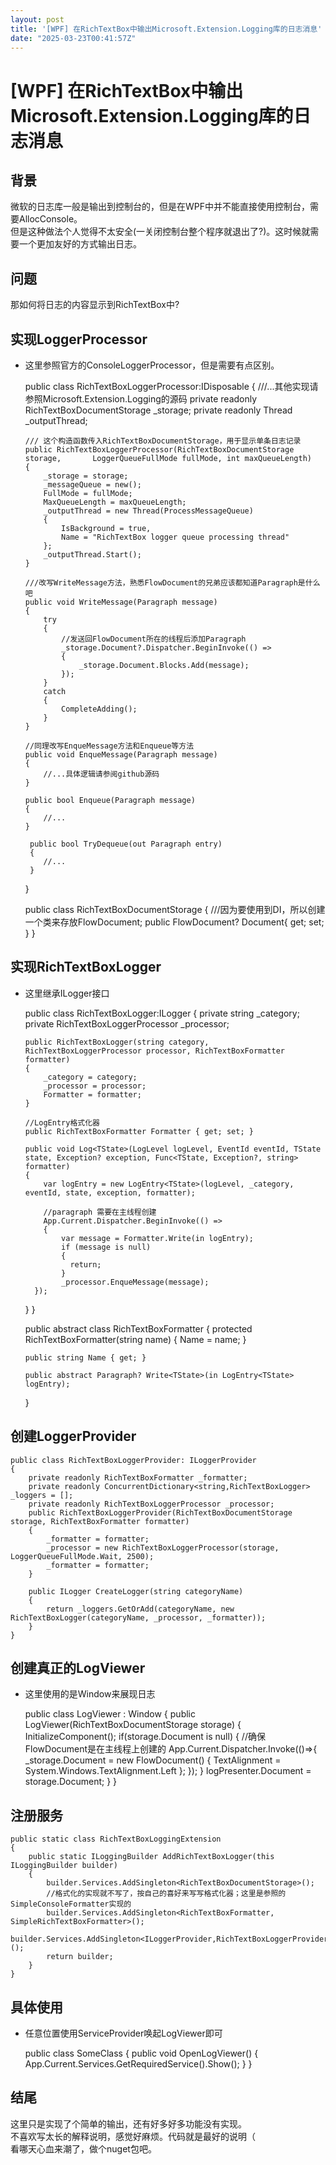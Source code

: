 ```yaml
---
layout: post
title: '[WPF] 在RichTextBox中输出Microsoft.Extension.Logging库的日志消息'
date: "2025-03-23T00:41:57Z"
---
```

\[WPF\] 在RichTextBox中输出Microsoft.Extension.Logging库的日志消息
========================================================

背景
--

微软的日志库一般是输出到控制台的，但是在WPF中并不能直接使用控制台，需要AllocConsole。  
但是这种做法个人觉得不太安全(一关闭控制台整个程序就退出了?)。这时候就需要一个更加友好的方式输出日志。

问题
--

那如何将日志的内容显示到RichTextBox中?

实现LoggerProcessor
-----------------

*   这里参照官方的ConsoleLoggerProcessor，但是需要有点区别。

    public class RichTextBoxLoggerProcessor:IDisposable
    {
        ///...其他实现请参照Microsoft.Extension.Logging的源码
        private readonly RichTextBoxDocumentStorage _storage;
        private readonly Thread _outputThread;
    
        /// 这个构造函数传入RichTextBoxDocumentStorage，用于显示单条日志记录
        public RichTextBoxLoggerProcessor(RichTextBoxDocumentStorage storage,       LoggerQueueFullMode fullMode, int maxQueueLength)
        {
            _storage = storage;
            _messageQueue = new();
            FullMode = fullMode;
            MaxQueueLength = maxQueueLength;
            _outputThread = new Thread(ProcessMessageQueue)
            {
                IsBackground = true,
                Name = "RichTextBox logger queue processing thread"
            };
            _outputThread.Start();
        }
    
        ///改写WriteMessage方法，熟悉FlowDocument的兄弟应该都知道Paragraph是什么吧
        public void WriteMessage(Paragraph message)
        {
            try
            {
                //发送回FlowDocument所在的线程后添加Paragraph
                _storage.Document?.Dispatcher.BeginInvoke(() =>
                {
                    _storage.Document.Blocks.Add(message);
                });
            }
            catch
            {
                CompleteAdding();
            }
        }
    
        //同理改写EnqueMessage方法和Enqueue等方法
        public void EnqueMessage(Paragraph message)
        {
            //...具体逻辑请参阅github源码
        }
    
        public bool Enqueue(Paragraph message)
        {
            //...
        }
    
         public bool TryDequeue(out Paragraph entry)
         {
            //...
         }
    }
    
    public class RichTextBoxDocumentStorage
    {
        ///因为要使用到DI，所以创建一个类来存放FlowDocument;
        public FlowDocument? Document{ get; set; }
    }
    

实现RichTextBoxLogger
-------------------

*   这里继承ILogger接口

    public class RichTextBoxLogger:ILogger
    {
        private string _category;
        private RichTextBoxLoggerProcessor _processor;
    
        public RichTextBoxLogger(string category, RichTextBoxLoggerProcessor processor, RichTextBoxFormatter formatter)
        {
            _category = category;
            _processor = processor;
            Formatter = formatter;
        }
    
        //LogEntry格式化器
        public RichTextBoxFormatter Formatter { get; set; }
    
        public void Log<TState>(LogLevel logLevel, EventId eventId, TState state, Exception? exception, Func<TState, Exception?, string> formatter)
        {
            var logEntry = new LogEntry<TState>(logLevel, _category, eventId, state, exception, formatter);
    
            //paragraph 需要在主线程创建
            App.Current.Dispatcher.BeginInvoke(() =>
            {
                var message = Formatter.Write(in logEntry);
                if (message is null)
                {
                  return;
                }
                _processor.EnqueMessage(message);
          });
      }
    }
    
    public abstract class RichTextBoxFormatter
    {
        protected RichTextBoxFormatter(string name)
        {
            Name = name;
        }
    
        public string Name { get; }
    
        public abstract Paragraph? Write<TState>(in LogEntry<TState> logEntry);
    }
    

创建LoggerProvider
----------------

    public class RichTextBoxLoggerProvider: ILoggerProvider
    {
        private readonly RichTextBoxFormatter _formatter;
        private readonly ConcurrentDictionary<string,RichTextBoxLogger> _loggers = [];
        private readonly RichTextBoxLoggerProcessor _processor;
        public RichTextBoxLoggerProvider(RichTextBoxDocumentStorage storage, RichTextBoxFormatter formatter)
        {
            _formatter = formatter;
            _processor = new RichTextBoxLoggerProcessor(storage, LoggerQueueFullMode.Wait, 2500);
            _formatter = formatter;
        }
    
        public ILogger CreateLogger(string categoryName)
        {
            return _loggers.GetOrAdd(categoryName, new RichTextBoxLogger(categoryName, _processor, _formatter));
        }
    }
    

创建真正的LogViewer
--------------

*   这里使用的是Window来展现日志

    public class LogViewer : Window
    {
        public LogViewer(RichTextBoxDocumentStorage storage)
        {
            InitializeComponent();
            if(storage.Document is null)
            {
                //确保FlowDocument是在主线程上创建的
                App.Current.Dispatcher.Invoke(()=>{
                    _storage.Document =  new FlowDocument() { TextAlignment = System.Windows.TextAlignment.Left }; 
                });
            }
            logPresenter.Document = storage.Document;
        }
    }
    

注册服务
----

    public static class RichTextBoxLoggingExtension 
    {
        public static ILoggingBuilder AddRichTextBoxLogger(this ILoggingBuilder builder)
        {
            builder.Services.AddSingleton<RichTextBoxDocumentStorage>();
            //格式化的实现就不写了，按自己的喜好来写写格式化器；这里是参照的SimpleConsoleFormatter实现的
            builder.Services.AddSingleton<RichTextBoxFormatter, SimpleRichTextBoxFormatter>();
            builder.Services.AddSingleton<ILoggerProvider,RichTextBoxLoggerProvider>();
            return builder;
        }
    }
    

具体使用
----

*   任意位置使用ServiceProvider唤起LogViewer即可

    public class SomeClass
    {
        public void OpenLogViewer()
        {
            App.Current.Services.GetRequiredService<LogViewer>().Show();
        }
    }
    

结尾
--

这里只是实现了个简单的输出，还有好多好多功能没有实现。  
不喜欢写太长的解释说明，感觉好麻烦。代码就是最好的说明（  
看哪天心血来潮了，做个nuget包吧。
